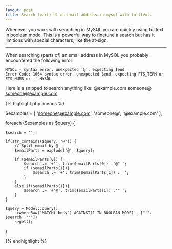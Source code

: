 ```yaml
---
layout: post
title: Search (part) of an email address in mysql with fulltext.
---
```


Whenever you work with searching in MySQL you are quickly using fulltext in boolean mode. This is a powerful way to finetune a search but has it limitions with special characters, like the at-sign.

-----

When searching (parts of) an email address in MySQL you probably encountered the following error:

```
MYSQL - syntax error, unexpected '@', expecting $end
Error Code: 1064 syntax error, unexpected $end, expecting FTS_TERM or FTS_NUMB or '' MYSQL
```

Here is a snipped to search anything like:
@example.com
someone@
someone@example.com

{% highlight php linenos %}

$examples = [
    'someone@example.com',
    'someone@',
    '@example.com'
];

foreach ($examples as $query) {

    $search = '';

    if(str_contains($query, '@')) {
        // Split email by @
        $emailParts = explode('@', $query);

        if ($emailParts[0]) {
            $search .= '+"'. trim($emailParts[0]) .'@" ';
            if ($emailParts[1]){
                $search .= '+'. trim($emailParts[1]) .' ';
            }
        }
        else if($emailParts[1]){
            $search .= '+"@'. trim($emailParts[1]) .'" ';
        }
    }

    $query = Model::query()
        ->whereRaw('MATCH(`body`) AGAINST(? IN BOOLEAN MODE)', ["'". $search ."'"])
        ->get();

}

{% endhighlight %}